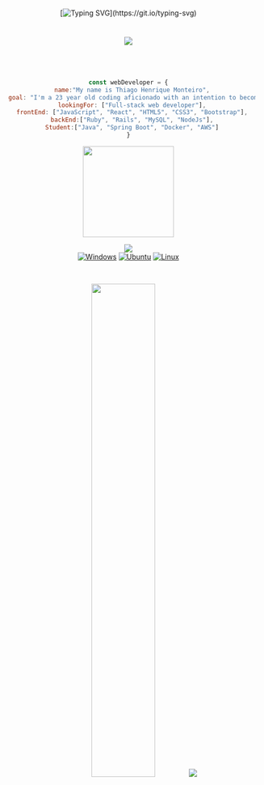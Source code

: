
</br>
<div align="center">
	</hr>

[![Typing SVG](https://readme-typing-svg.herokuapp.com/?lines=Hi+there,+I´m+Thiago+Henrique.;I´m+a+Full-Stack+Developer.;Welcome+to+my+GitHub!)](https://git.io/typing-svg)

<h1 align='center'><img src='https://visitor-badge.laobi.icu/badge?page_id=thiago-henrique-dev'></h1>
  <br>
</br>

```javascript
const webDeveloper = {
  name:"My name is Thiago Henrique Monteiro",
  goal: "I'm a 23 year old coding aficionado with an intention to become a successful full-stack web developer",
  lookingFor: ["Full-stack web developer"],
  frontEnd: ["JavaScript", "React", "HTML5", "CSS3", "Bootstrap"],
  backEnd:["Ruby", "Rails", "MySQL", "NodeJs"],
  Student:["Java", "Spring Boot", "Docker", "AWS"]
}
```
  <img height="180em" src="https://github-readme-stats.vercel.app/api/top-langs/?username=thiago-henrique-dev&layout=compact&langs_count=7&theme=dracula"/>

  <a href="https://www.linkedin.com/in/thiago-henrique-dev/" target="_blank"><img src="https://img.shields.io/badge/-LinkedIn-%230077B5?style=for-the-badge&logo=linkedin&logoColor=white" target="_blank"></a>   
  [![Windows](https://img.shields.io/badge/Windows-0078D6?style=for-the-badge&logo=windows&logoColor=white)](https://github.com/thiago-henrique-dev)
[![Ubuntu](https://img.shields.io/badge/Ubuntu-E95420?style=for-the-badge&logo=ubuntu&logoColor=white)](https://github.com/thiago-henrique-dev)
[![Linux](https://img.shields.io/badge/Linux-yellow?style=for-the-badge&logo=linux&logoColor=white)](https://github.com/thiago-henrique-dev)

</br>
<p align="center">
  <img height="50%" width="auto" src ="https://github-readme-stats.vercel.app/api/top-langs/?username=thiago-henrique-dev&layout=compact&hide_border=true&theme=gradient&bg_color=00000000&langs_count=6&hide=jupyter%20notebook,tex,css,php">
  <img src ="https://github-readme-streak-stats.herokuapp.com?user=thiago-henrique-dev&theme=tokyonight&hide_border=true&background=FFFFFF00">
  <br>
  <br>
 </p>
</br>
</br>


